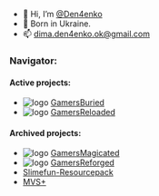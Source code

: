 - 👋 Hi, I’m [@Den4enko](https://github.com/Den4enko)
- 👀 Born in Ukraine.
- 📫 [dima.den4enko.ok@gmail.com](mailto://dima.den4enko.ok@gmail.com)

### Navigator:
#### Active projects:
- ![logo](https://raw.githubusercontent.com/Den4enko/GamersBuried/1.18.2/release/config/fancymenu/minecraftwindow/icons/icon16x16.png) [GamersBuried](/GamersBuried)
- ![logo](https://raw.githubusercontent.com/Den4enko/GamersReloaded/1.18.2/release/config/fancymenu/minecraftwindow/icons/icon16x16.png) [GamersReloaded](/GamersReloaded)
#### Archived projects:
- ![logo](https://raw.githubusercontent.com/Den4enko/GamersMagicated/1.18.2/release/config/fancymenu/minecraftwindow/icons/icon16x16.png) [GamersMagicated](/GamersMagicated)
- ![logo](https://raw.githubusercontent.com/Den4enko/GamersReforged/1.18.2/release/config/fancymenu/minecraftwindow/icons/icon16x16.png) [GamersReforged](/GamersReforged)
- [Slimefun-Resourcepack](/Slimefun-Resourcepack)
- [MVS+](https://mvsplus.github.io)
